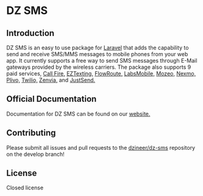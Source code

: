 DZ SMS
==========

## Introduction
DZ SMS is an easy to use package for [Laravel](http://laravel.com/) that adds the capability to send and receive SMS/MMS messages to mobile phones from your web app. It currently supports a free way to send SMS messages through E-Mail gateways provided by the wireless carriers. The package also supports 9 paid services, [Call Fire,](https://www.callfire.com/) [EZTexting,](https://www.eztexting.com) [FlowRoute,](https://www.flowroute.com/) [LabsMobile,](http://www.labsmobile.com) [Mozeo,](https://www.mozeo.com/) [Nexmo,](https://www.nexmo.com/) [Plivo,](https://www.plivo.com/) [Twilio,](https://www.twilio.com) [Zenvia,](http://www.zenvia.com.br/) and [JustSend.](http://www.justsend.pl/)

## Official Documentation

Documentation for DZ SMS can be found on our [website.](https://www.dzineer.com/docs/dz-sms)

## Contributing

Please submit all issues and pull requests to the [dzineer/dz-sms](https://github.com/dzineer/dz-sms) repository on the develop branch!

## License

Closed license
